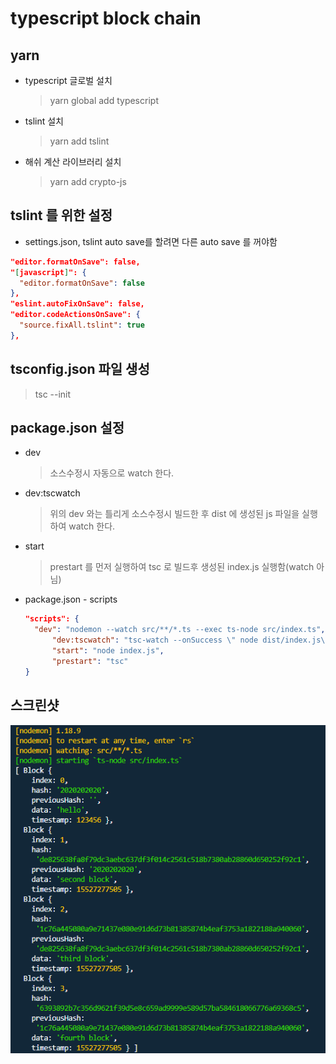 # typescript block chain

## yarn
  - typescript 글로벌 설치
    > yarn global add typescript

  - tslint 설치
    > yarn add tslint

  - 해쉬 계산 라이브러리 설치
    > yarn add crypto-js

## tslint 를 위한 설정
  - settings.json, tslint auto save를 할려면 다른 auto save 를 꺼야함
  ```json
  "editor.formatOnSave": false,
  "[javascript]": {
    "editor.formatOnSave": false
  },
  "eslint.autoFixOnSave": false,
  "editor.codeActionsOnSave": {
    "source.fixAll.tslint": true
  },
  ```


## tsconfig.json 파일 생성
  > tsc --init

## package.json 설정
  - dev
    > 소스수정시 자동으로 watch 한다.

  - dev:tscwatch
    > 위의 dev 와는 틀리게 소스수정시 빌드한 후 dist 에 생성된 js 파일을 실행하여 watch 한다.

  - start
    > prestart 를 먼저 실행하여 tsc 로 빌드후 생성된 index.js 실행함(watch 아님)

  - package.json - scripts
    ```json
    "scripts": {
      "dev": "nodemon --watch src/**/*.ts --exec ts-node src/index.ts",
		  "dev:tscwatch": "tsc-watch --onSuccess \" node dist/index.js\" ",
		  "start": "node index.js",
		  "prestart": "tsc"
    }
    ```

## 스크린샷
![](./images/result.png)